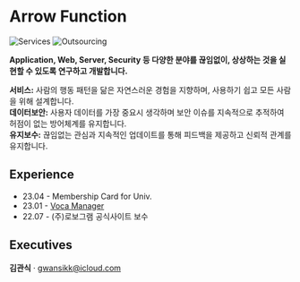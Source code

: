 # Arrow Function
![Services](https://img.shields.io/badge/Services-01-brightgreen)
![Outsourcing](https://img.shields.io/badge/Outsourcing-02-blueviolet)

**Application, Web, Server, Security 등 다양한 분야를 끊임없이, 상상하는 것을 실현할 수 있도록 연구하고 개발합니다.**

**서비스:** 사람의 행동 패턴을 닮은 자연스러운 경험을 지향하며, 사용하기 쉽고 모든 사람을 위해 설계합니다.  
**데이터보안:** 사용자 데이터를 가장 중요시 생각하며 보안 이슈를 지속적으로 추적하여 허점이 없는 방어체계를 유지합니다.  
**유지보수:** 끊임없는 관심과 지속적인 업데이트를 통해 피드백을 제공하고 신뢰적 관계를 유지합니다.  

## Experience
- 23.04 - Membership Card for Univ.
- 23.01 - [Voca Manager](https://vocamanager.com)
- 22.07 - (주)로보그램 공식사이트 보수

## Executives
<b>김관식</b> · gwansikk@icloud.com
